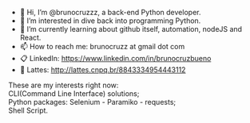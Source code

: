- 👋 Hi, I’m @brunocruzzz, a back-end Python developer.
- 👀 I’m interested in dive back into programming Python.
- 🌱 I’m currently learning about github itself, automation, nodeJS and React.
- 📫 How to reach me: brunocruzz at gmail dot com
- :clipboard: LinkedIn: https://www.linkedin.com/in/brunocruzbueno
- :page_with_curl: Lattes: http://lattes.cnpq.br/8843334954443112

These are my interests right now:<br />
CLI(Command Line Interface) solutions;<br />
Python packages: Selenium - Paramiko - requests;<br />
Shell Script.

<!---
brunocruzzz/brunocruzzz is a ✨ special ✨ repository because its `README.md` (this file) appears on your GitHub profile.
You can click the Preview link to take a look at your changes.
--->

